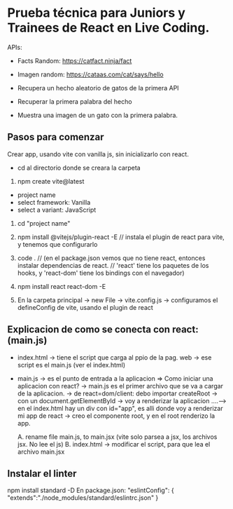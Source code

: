 # Prueba técnica para Juniors y Trainees de React en Live Coding.

APIs:

- Facts Random: https://catfact.ninja/fact
- Imagen random: https://cataas.com/cat/says/hello

- Recupera un hecho aleatorio de gatos de la primera API
- Recuperar la primera palabra del hecho
- Muestra una imagen de un gato con la primera palabra.

## Pasos para comenzar

Crear app, usando vite con vanilla js, sin inicializarlo con react.

- cd al directorio donde se creara la carpeta

1. npm create vite@latest

- project name
- select framework: Vanilla
- select a variant: JavaScript

1. cd "project name"
2. npm install @vitejs/plugin-react -E // instala el plugin de react para vite, y tenemos que configurarlo
3. code .
   // (en el package.json vemos que no tiene react, entonces instalar dependencias de react.
   // 'react' tiene los paquetes de los hooks, y 'react-dom' tiene los bindings con el navegador)

4. npm install react react-dom -E
5. En la carpeta principal -> new File -> vite.config.js
   -> configuramos el defineConfig de vite, usando el plugin de react

## Explicacion de como se conecta con react: (main.js)

- index.html -> tiene el script que carga al ppio de la pag. web
  -> ese script es el main.js (ver el index.html)
- main.js -> es el punto de entrada a la aplicacion
  => Como iniciar una aplicacion con react?
  -> main.js es el primer archivo que se va a cargar de la aplicacion.
  -> de react=dom/client: debo importar createRoot
  -> con un document.getElementById -> voy a renderizar la aplicacion
  ....--> en el index.html hay un div con id="app", es alli donde voy a renderizar mi app de react
  -> creo el componente root, y en el root renderizo la app.

  A. rename file main.js, to main.jsx (vite solo parsea a jsx, los archivos jsx. No lee el js)
  B. index.html -> modificar el script, para que lea el archivo main.jsx

## Instalar el linter

npm install standard -D
En package.json:
"eslintConfig": {
"extends":"./node_modules/standard/eslintrc.json"
}
